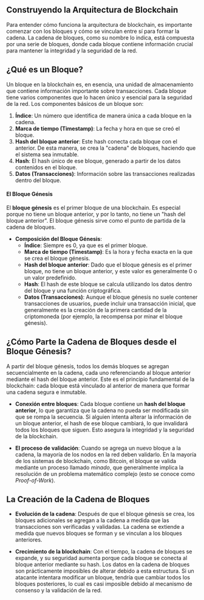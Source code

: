 ## **Construyendo la Arquitectura de Blockchain**

Para entender cómo funciona la arquitectura de blockchain, es importante comenzar con los bloques y cómo se vinculan entre sí para formar la cadena. La cadena de bloques, como su nombre lo indica, está compuesta por una serie de bloques, donde cada bloque contiene información crucial para mantener la integridad y la seguridad de la red.

## **¿Qué es un Bloque?**
Un bloque en la blockchain es, en esencia, una unidad de almacenamiento que contiene información importante sobre transacciones. Cada bloque tiene varios componentes que lo hacen único y esencial para la seguridad de la red. Los componentes básicos de un bloque son:

1. **Índice**: Un número que identifica de manera única a cada bloque en la cadena.
2. **Marca de tiempo (Timestamp)**: La fecha y hora en que se creó el bloque.
3. **Hash del bloque anterior**: Este hash conecta cada bloque con el anterior. De esta manera, se crea la "cadena" de bloques, haciendo que el sistema sea inmutable.
4. **Hash**: El hash único de ese bloque, generado a partir de los datos contenidos en el bloque.
5. **Datos (Transacciones)**: Información sobre las transacciones realizadas dentro del bloque.

#### **El Bloque Génesis**
El **bloque génesis** es el primer bloque de una blockchain. Es especial porque no tiene un bloque anterior, y por lo tanto, no tiene un "hash del bloque anterior". El bloque génesis sirve como el punto de partida de la cadena de bloques.

- **Composición del Bloque Génesis**:
   - **Índice**: Siempre es 0, ya que es el primer bloque.
   - **Marca de tiempo (Timestamp)**: Es la hora y fecha exacta en la que se crea el bloque génesis.
   - **Hash del bloque anterior**: Dado que el bloque génesis es el primer bloque, no tiene un bloque anterior, y este valor es generalmente 0 o un valor predefinido.
   - **Hash**: El hash de este bloque se calcula utilizando los datos dentro del bloque y una función criptográfica.
   - **Datos (Transacciones)**: Aunque el bloque génesis no suele contener transacciones de usuarios, puede incluir una transacción inicial, que generalmente es la creación de la primera cantidad de la criptomoneda (por ejemplo, la recompensa por minar el bloque génesis).

## **¿Cómo Parte la Cadena de Bloques desde el Bloque Génesis?**

A partir del bloque génesis, todos los demás bloques se agregan secuencialmente en la cadena, cada uno referenciando al bloque anterior mediante el hash del bloque anterior. Este es el principio fundamental de la blockchain: cada bloque está vinculado al anterior de manera que formar una cadena segura e inmutable.

- **Conexión entre bloques**: Cada bloque contiene un **hash del bloque anterior**, lo que garantiza que la cadena no pueda ser modificada sin que se rompa la secuencia. Si alguien intenta alterar la información de un bloque anterior, el hash de ese bloque cambiará, lo que invalidará todos los bloques que siguen. Esto asegura la integridad y la seguridad de la blockchain.

- **El proceso de validación**: Cuando se agrega un nuevo bloque a la cadena, la mayoría de los nodos en la red deben validarlo. En la mayoría de los sistemas de blockchain, como Bitcoin, el bloque se valida mediante un proceso llamado *minado*, que generalmente implica la resolución de un problema matemático complejo (esto se conoce como *Proof-of-Work*).

## **La Creación de la Cadena de Bloques**
- **Evolución de la cadena**: Después de que el bloque génesis se crea, los bloques adicionales se agregan a la cadena a medida que las transacciones son verificadas y validadas. La cadena se extiende a medida que nuevos bloques se forman y se vinculan a los bloques anteriores.
  
- **Crecimiento de la blockchain**: Con el tiempo, la cadena de bloques se expande, y su seguridad aumenta porque cada bloque se conecta al bloque anterior mediante su hash. Los datos en la cadena de bloques son prácticamente imposibles de alterar debido a esta estructura. Si un atacante intentara modificar un bloque, tendría que cambiar todos los bloques posteriores, lo cual es casi imposible debido al mecanismo de consenso y la validación de la red.



